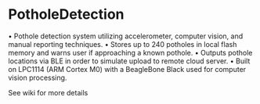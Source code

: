 # PotholeDetection

• Pothole detection system utilizing accelerometer, computer vision, and manual reporting techniques.
• Stores up to 240 potholes in local flash memory and warns user if approaching a known pothole.
• Outputs pothole locations via BLE in order to simulate upload to remote cloud server.
• Built on LPC1114 (ARM Cortex M0) with a BeagleBone Black used for computer vision processing.

See wiki for more details
